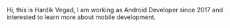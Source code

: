 
Hi, this is Hardik Vegad, I am working as Android Developer since 2017 and interested to learn more about mobile development.
